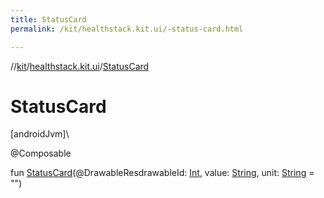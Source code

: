 ```yaml
---
title: StatusCard
permalink: /kit/healthstack.kit.ui/-status-card.html

---
```

//[kit](../../index.html)/[healthstack.kit.ui](index.html)/[StatusCard](-status-card.html)



# StatusCard



[androidJvm]\




@Composable



fun [StatusCard](-status-card.html)(@DrawableResdrawableId: [Int](https://kotlinlang.org/api/latest/jvm/stdlib/kotlin/-int/index.html), value: [String](https://kotlinlang.org/api/latest/jvm/stdlib/kotlin/-string/index.html), unit: [String](https://kotlinlang.org/api/latest/jvm/stdlib/kotlin/-string/index.html) = &quot;&quot;)




